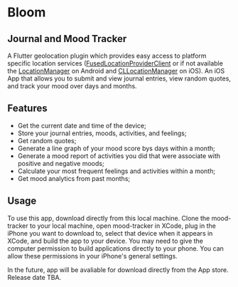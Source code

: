 # Bloom 
## Journal and Mood Tracker 

A Flutter geolocation plugin which provides easy access to platform specific location services ([FusedLocationProviderClient](https://developers.google.com/android/reference/com/google/android/gms/location/FusedLocationProviderClient) or if not available the [LocationManager](https://developer.android.com/reference/android/location/LocationManager) on Android and [CLLocationManager](https://developer.apple.com/documentation/corelocation/cllocationmanager) on iOS).
An iOS App that allows you to submit and view journal entries, view random quotes, and track your mood over days and months.
## Features

* Get the current date and time of the device;
* Store your journal entries, moods, activities, and feelings;
* Get random quotes;
* Generate a line graph of your mood score bys days within a month;
* Generate a mood report of activities you did that were associate with positive and negative moods;
* Calculate your most frequent feelings and activities within a month;
* Get mood analytics from past months;

## Usage

To use this app, download directly from this local machine. Clone the mood-tracker to your local machine, open mood-tracker in XCode, plug in the iPhone you want to download to, select that device when it appears in XCode, and build the app to your device.
You may need to give the computer permission to build applications directly to your phone. You can allow these permissions in your iPhone's general settings.

In the future, app will be avaliable for download directly from the App store. Release date TBA.
